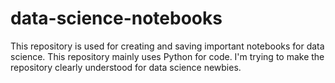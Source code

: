 # data-science-notebooks
This repository is used for creating and saving important notebooks for data science. This repository mainly uses Python for code. I'm trying to make the repository clearly understood for data science newbies.
